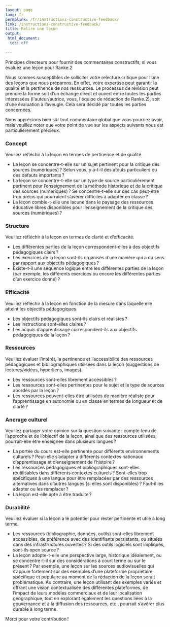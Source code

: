 ```yaml
---
layout: page
lang: fr
permalink: /fr/instructions-constructive-feedback/
link: /instructions-constructive-feedback/ 
title: Relire une leçon
output: 
 html_document:
  toc: off
 
---
```

Principes directeurs pour fournir des commentaires constructifs, si vous évaluez une leçon pour Ranke.2  

<!-- more -->

Nous sommes susceptibles de solliciter votre relecture critique pour l’une des leçons que nous préparons. En effet, votre expertise peut garantir la qualité et la pertinence de nos ressources. Le processus de révision peut prendre la forme soit d’un échange direct et ouvert entre toutes les parties intéressées (l'auteur/autrice, vous, l'équipe de rédaction de Ranke.2), soit d’une évaluation à l’aveugle. Cela sera décidé par toutes les parties concernées.      

Nous apprécions bien sûr tout commentaire global que vous pourriez avoir, mais veuillez noter que votre point de vue sur les aspects suivants nous est particulièrement précieux. 

### Concept 
Veuillez réfléchir à la leçon en termes de pertinence et de qualité. 
* La leçon se concentre-t-elle sur un sujet pertinent pour la critique des sources (numériques)&#x202F;? Selon vous, y a-t-il des atouts particuliers ou des défauts importants&#x202F;? 
* La leçon se concentre-t-elle sur un type de source particulièrement pertinent pour l’enseignement de la méthode historique et de la critique des sources (numériques)&#x202F;? Se concentre-t-elle sur des cas peut-être trop précis qui pourraient s’avérer difficiles à adapter en classe&#x202F;?     
* La leçon comble-t-elle une lacune dans le paysage des ressources éducative libres disponibles pour l’enseignement de la critique des sources (numériques)&#x202F;?

### Structure 
Veuillez réfléchir à la leçon en termes de clarté et d’efficacité. 
* Les différentes parties de la leçon correspondent-elles à des objectifs pédagogiques clairs&#x202F;? 
* Les exercices de la leçon sont-ils organisés d’une manière qui a du sens par rapport aux objectifs pédagogiques&#x202F;?
* Existe-t-il une séquence logique entre les différentes parties de la leçon (par exemple, les différents exercices ou encore les différentes parties d’un exercice donné)&#x202F;? 


### Efficacité
Veuillez réfléchir à la leçon en fonction de la mesure dans laquelle elle atteint les objectifs pédagogiques.  
* Les objectifs pédagogiques sont-ils clairs et réalistes&#x202F;?
* Les instructions sont-elles claires&#x202F;? 
* Les acquis d’apprentissage correspondent-ils aux objectifs pédagogiques de la leçon&#x202F;? 


### Ressources 
Veuillez évaluer l’intérêt, la pertinence et l’accessibilité des ressources pédagogiques et bibliographiques utilisées dans la leçon (suggestions de lectures/vidéos, hyperliens, images). 
* Les ressources sont-elles librement accessibles&#x202F;? 
* Les ressources sont-elles pertinentes pour le sujet et le type de sources abordés par la leçon&#x202F;? 
* Les ressources peuvent-elles être utilisées de manière réaliste pour l’apprentissage en autonomie ou en classe en termes de longueur et de clarté&#x202F;? 


### Ancrage culturel
Veuillez partager votre opinion sur la question suivante&#x202F;: compte tenu de l’approche et de l’objectif de la leçon, ainsi que des ressources utilisées, pourrait-elle être enseignée dans plusieurs langues&#x202F;?    
* La portée du cours est-elle pertinente pour différents environnements culturels&#x202F;? Peut-elle s’adapter à différents contextes nationaux d’apprentissage et d’enseignement de l’histoire&#x202F;?  
* Les ressources pédagogiques et bibliographiques sont-elles réutilisables dans différents contextes culturels&#x202F;? Sont-elles trop spécifiques à une langue pour être remplacées par des ressources alternatives dans d’autres langues (si elles sont disponibles)&#x202F;? Faut-il les adapter ou les remplacer&#x202F;? 
* La leçon est-elle apte à être traduite&#x202F;? 


### Durabilité 
Veuillez évaluer si la leçon a le potentiel pour rester pertinente et utile à long terme. 
* Les ressources (bibliographie, données, outils) sont-elles librement accessibles, de préférence avec des identifiants persistants, ou situées dans des infrastructures ouvertes&#x202F;? Si des outils logiciels sont impliqués, sont-ils open source&#x202F;? 
* La leçon adopte-t-elle une perspective large, historique idéalement, ou se concentre-t-il sur des considérations à court terme ou sur le présent&#x202F;? Par exemple, une leçon sur les sources audiovisuelles qui s’appuie fortement sur des exemples d’une plateforme propriétaire spécifique et populaire au moment de la rédaction de la leçon serait problématique. Au contraire, une leçon utilisant des exemples variés et offrant une vision contextualisée des différentes plateformes, de l’impact de leurs modèles commerciaux et de leur localisation géographique, tout en explorant également les questions liées à la gouvernance et à la diffusion des ressources, etc., pourrait s’avérer plus durable à long terme. 

Merci pour votre contribution&#x202F;!
